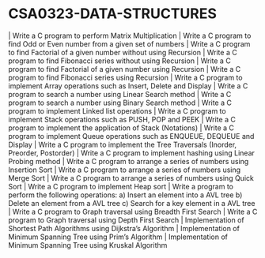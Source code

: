 # CSA0323-DATA-STRUCTURES
| Write a C program to perform Matrix Multiplication
| Write a C program to find Odd or Even number from a given set of numbers
| Write a C program to find Factorial of a given number without using Recursion
| Write a C program to find Fibonacci series without using Recursion
| Write a C program to find Factorial of a given number using Recursion
| Write a C program to find Fibonacci series using Recursion
| Write a C program to implement Array operations such as Insert, Delete and Display
| Write a C program to search a number using Linear Search method
| Write a C program to search a number using Binary Search method
| Write a C program to implement Linked list operations
| Write a C program to implement Stack operations such as PUSH, POP and PEEK
| Write a C program to implement the application of Stack (Notations)
| Write a C program to implement Queue operations such as ENQUEUE, DEQUEUE and Display
| Write a C program to implement the Tree Traversals (Inorder, Preorder, Postorder)
| Write a C program to implement hashing using Linear Probing method
| Write a C program to arrange a series of numbers using Insertion Sort
| Write a C program to arrange a series of numbers using Merge Sort
| Write a C program to arrange a series of numbers using Quick Sort
| Write a C program to implement Heap sort
| Write a program to perform the following operations: a) Insert an element into a AVL tree b) Delete an element from a AVL tree c) Search for a key element in a AVL tree
| Write a C program to Graph traversal using Breadth First Search
| Write a C program to Graph traversal using Depth First Search
| Implementation of Shortest Path Algorithms using Dijkstra’s Algorithm
| Implementation of Minimum Spanning Tree using Prim’s Algorithm
| Implementation of Minimum Spanning Tree using Kruskal Algorithm
